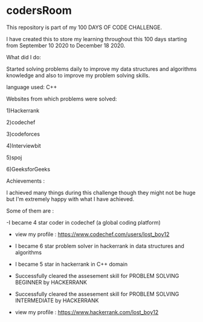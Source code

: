 # codersRoom

This repository is part of my 100 DAYS OF CODE CHALLENGE.

I have created this to store my learning throughout this 100 days starting from September 10 2020 to December 18 2020.

What did I do:

Started solving problems daily to improve my data structures and algorithms knowledge and also to improve my problem solving skills.

language used:
C++

Websites from which problems were solved:

1)Hackerrank

2)codechef

3)codeforces

4)Interviewbit

5)spoj

6)GeeksforGeeks

Achievements :

I achieved many things during this challenge though they might not be huge but I'm extremely happy with what I have achieved. 

Some of them are :
 
-I became 4 star coder in codechef (a global coding platform)

- view my profile : https://www.codechef.com/users/lost_boy12
          
- I became 6 star problem solver in hackerrank in data structures and algorithms

- I became 5 star in hackerrank in C++ domain

- Successfully cleared the assesement skill for PROBLEM SOLVING BEGINNER by HACKERRANK

- Successfully cleared the assesement skill for PROBLEM SOLVING INTERMEDIATE by HACKERRANK
                                    
- view my profile : https://www.hackerrank.com/lost_boy12  
